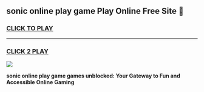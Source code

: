 
## sonic online play game Play Online Free Site 👋
<h3>
<a href="https://download.freeplayer.one?title=sonic_online_play_game&ref=21F">CLICK TO PLAY</a></h3>
<hr>

<h3>
<a href="https://download.freeplayer.one?title=sonic_online_play_game&ref=21F">CLICK 2 PLAY</a>
  
</h3>

<a href="https://download.freeplayer.one?title=sonic_online_play_game&ref=21F"><img src="https://cdnb.artstation.com/p/assets/images/images/032/539/853/original/anto-thomas-button-gif.gif"></a>


**sonic online play game games unblocked: Your Gateway to Fun and Accessible Online Gaming**

